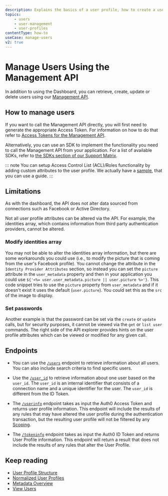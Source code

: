 ```yaml
---
description: Explains the basics of a user profile, how to create a user and view users and their profile details.
topics:
    - users
    - user-management
    - user-profiles
contentType: how-to
useCase: manage-users
v2: true
---
```

# Manage Users Using the Management API

In addition to using the Dashboard, you can retrieve, create, update or delete users using our [Management API](/api/management/v2#!/Users/get_users).

## How to manage users

If you want to call the Management API directly, you will first need to generate the appropriate Access Token. For information on how to do that refer to [Access Tokens for the Management API](/api/management/v2/tokens).

Alternatively, you can use an SDK to implement the functionality you need to call the Management API from your application. For a list of available SDKs, refer to [the SDKs section of our Support Matrix](/support/matrix#sdks).

::: note
You can setup Access Control List (ACL)/Roles functionality by adding custom attributes to the user profile. We actually have a [sample](https://github.com/auth0-samples/auth0-roles-permissions-dashboard-sample), that you can use a guide.
:::

## Limitations

As with the dashboard, the API does not alter data sourced from connections such as Facebook or Active Directory.

Not all user profile attributes can be altered via the API. For example, the identities array, which contains information from third party authentication providers, cannot be altered.

### Modify identities array

You may not be able to alter the identities array information, but there are some workarounds you could use (i.e., to modify the picture that is coming from the user's Facebook profile). You cannot change the attribute in the `Identity Provider Attributes` section, so instead you can set the `picture` attribute in the `user_metadata` property and then in your application you could use `${'<%= user.user_metadata.picture || user.picture %>'}`. This code snippet tries to use the `picture` property from `user_metadata` and if it doesn't exist it uses the default (`user.picture`). You could set this as the `src` of the image to display.

### Set passwords

Another example is that the password can be set via the `create` or `update` calls, but for security purposes, it cannot be viewed via the `get` or `list user` commands. The right side of the API explorer provides hints on the user profile attributes which can be viewed or modified for any given call.

## Endpoints

* You can use the [`/users`](/api/v2#!/Users/get_users) endpoint to retrieve information about all users. You can also include search criteria to find specific users.

* Use the [`/user_id`](/api/v2#!/Users/get_users_by_id) to retrieve information about one user based on the `user_id`. The `user_id` is an internal identifier that consists of a connection name and a unique identifier for the user. The `user_id` is different from the ID Token.

* The [`/userinfo`](/api/authentication/reference#get-user-info) endpoint takes as input the Auth0 Access Token and returns user profile information. This endpoint will include the results of any rules that may have altered the user profile during the authentication transaction, but the resulting user profile will not be filtered by any [Scoping](#scopes).

* The [`/tokeninfo`](/api/authentication/reference#get-token-info) endpoint takes as input the Auth0 ID Token and returns User Profile information. This endpoint will return a result that does not include the results of any rules that alter the User Profile.

## Keep reading

* [User Profile Structure](/users/references/user-profile-structure)
* [Normalized User Profiles](/users/normalized)
* [Metadata Overview](/users/concepts/overview-user-metadata)
* [View Users](/users/guides/view-users)
